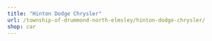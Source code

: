 ```yaml
---
title: "Hinton Dodge Chrysler"
url: /township-of-drummond-north-elmsley/hinton-dodge-chrysler/
shop: car
---
```

